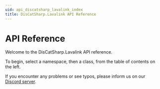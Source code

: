 ```yaml
---
uid: api_discatsharp_lavalink_index
title: DisCatSharp.Lavalink API Reference
---
```


# API Reference

Welcome to the DisCatSharp.Lavalink API reference.

To begin, select a namespace, then a class, from the table of contents on the left.

If you encounter any problems or see typos, please inform us on our [Discord server](https://discord.gg/Uk7sggRBTm).
